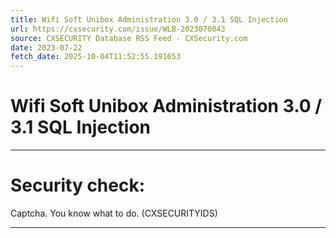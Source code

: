```yaml
---
title: Wifi Soft Unibox Administration 3.0 / 3.1 SQL Injection
url: https://cxsecurity.com/issue/WLB-2023070043
source: CXSECURITY Database RSS Feed - CXSecurity.com
date: 2023-07-22
fetch_date: 2025-10-04T11:52:55.191653
---
```


# Wifi Soft Unibox Administration 3.0 / 3.1 SQL Injection

---

# Security check:

Captcha. You know what to do. (CXSECURITYIDS)

---